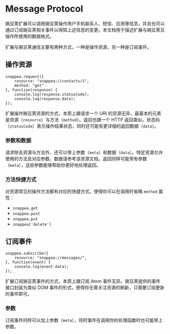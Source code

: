 # Message Protocol

豌豆荚扩展可以调用豌豆荚操作用户手机联系人、短信、应用等信息，并且也可以通过订阅豌豆荚相关事件以得知上述信息的变更。本文档用于描述扩展与豌豆荚互操作所使用的数据格式。

扩展与豌豆荚通信主要有两种方式，一种是操作资源，另一种是订阅事件。

## 操作资源

	snappea.request({
		resource: "snappea://contacts/1",
		method: "get"
	}, function(response) {
		console.log(response.statusCode);
		console.log(response.data);
	});

扩展操作豌豆荚资源的方式，本质上跟请求一个 URI 的资源无异，最基本的元素是资源（`resource`）与方法（`method`）。返回也跟一个 HTTP 返回类似，状态码（`statusCode`）表示操作结果状态，同时还可能有更详细的返回数据（`data`）。

### 参数和数据

请求除去资源与方法外，还可以带上参数（`meta`）和数据（`data`）。特定资源允许使用的方法及对应参数、数据请参考该资源文档。返回同样可能带有参数（`meta`），这些参数能够帮助你更好地处理返回。

### 方法快捷方式

对资源常见的操作方法都有对应的快捷方式，使得你可以在调用时省略 `method` 属性：

* `snappea.get`
* `snappea.post`
* `snappea.put`
* `snappea['delete']`

## 订阅事件

	snappea.subscribe({
		resource: "snappea://messages/",
	}, function(event) {
		console.log(event.data);	
	});


扩展订阅豌豆荚事件的方式，本质上跟订阅 Atom 事件无异。豌豆荚提供的事件接口封装为类似 DOM 事件的形式，使得你无需关注资源的刷新，只需要订阅更新的事件即可。

### 参数

订阅事件同样可以加上参数（`meta`），同时事件在调用你的处理函数时也可能带上参数。